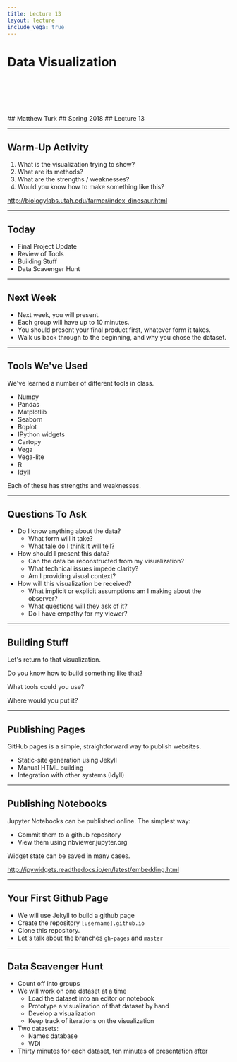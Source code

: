 ```yaml
---
title: Lecture 13
layout: lecture
include_vega: true
---
```


<!-- .slide: class="titleslide" -->

# Data Visualization
<div style="height: 6.0em;"></div>
## Matthew Turk
## Spring 2018
## Lecture 13

---

## Warm-Up Activity

 1. What is the visualization trying to show?
 1. What are its methods?
 1. What are the strengths / weaknesses?
 1. Would you know how to make something like this?

http://biologylabs.utah.edu/farmer/index_dinosaur.html

---

## Today

 * Final Project Update
 * Review of Tools
 * Building Stuff
 * Data Scavenger Hunt

---

## Next Week

 * Next week, you will present.
 * Each group will have up to 10 minutes.
 * You should present your final product first, whatever form it takes.
 * Walk us back through to the beginning, and why you chose the dataset.

---

## Tools We've Used

We've learned a number of different tools in class.

* Numpy
* Pandas
* Matplotlib
* Seaborn
* Bqplot
* IPython widgets
* Cartopy
* Vega
* Vega-lite
* R
* Idyll

Each of these has strengths and weaknesses.

---

## Questions To Ask

* Do I know anything about the data?
  * What form will it take?
  * What tale do I think it will tell?
* How should I present this data?
  * Can the data be reconstructed from my visualization?
  * What technical issues impede clarity?
  * Am I providing visual context?
* How will this visualization be received?
  * What implicit or explicit assumptions am I making about the observer?
  * What questions will they ask of it?
  * Do I have empathy for my viewer?

---

## Building Stuff

Let's return to that visualization.

Do you know how to build something like that?

What tools could you use?

Where would you put it?

---

## Publishing Pages

GitHub pages is a simple, straightforward way to publish websites.

 * Static-site generation using Jekyll
 * Manual HTML building
 * Integration with other systems (Idyll)

---

## Publishing Notebooks

Jupyter Notebooks can be published online.  The simplest way:

 * Commit them to a github repository
 * View them using nbviewer.jupyter.org

Widget state can be saved in many cases.

http://ipywidgets.readthedocs.io/en/latest/embedding.html

---

## Your First Github Page

 * We will use Jekyll to build a github page
 * Create the repository `[username].github.io`
 * Clone this repository.
 * Let's talk about the branches `gh-pages` and `master`

---

## Data Scavenger Hunt

 * Count off into groups
 * We will work on one dataset at a time
   * Load the dataset into an editor or notebook
   * Prototype a visualization of that dataset by hand
   * Develop a visualization
   * Keep track of iterations on the visualization
 * Two datasets:
   * Names database
   * WDI
 * Thirty minutes for each dataset, ten minutes of presentation after

